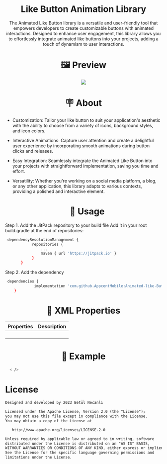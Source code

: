 #  <h1 align="center"> Like Button Animation Library  </h1>  
<p align="center">The Animated Like Button library is a versatile and user-friendly tool that empowers developers to create customizable buttons with animated interactions. Designed to enhance user engagement, this library allows you to effortlessly integrate animated like buttons into your projects, adding a touch of dynamism to user interactions. </p>


 #  <h1 align="center">🖼 Preview </h1>
 
 <p align="center">
   <img src="https://github.com/betulnecanli/Animated-Like-Button/blob/master/preview/preview.gif?raw=true"/>
 </p>

 
 
  #  <h1 align="center">🪧 About </h1>

 
- Customization: Tailor your like button to suit your application's aesthetic with the ability to choose from a variety of icons, background styles, and icon colors.
- Interactive Animations: Capture user attention and create a delightful user experience by incorporating smooth animations during button clicks and releases.
- Easy Integration: Seamlessly integrate the Animated Like Button into your projects with straightforward implementation, saving you time and effort.
- Versatility: Whether you're working on a social media platform, a blog, or any other application, this library adapts to various contexts, providing a polished and interactive element.
 
 
   #  <h1 align="center">📌 Usage </h1>
 Step 1. Add the JitPack repository to your build file
 Add it in your root build.gradle at the end of repositories:
```bash
 dependencyResolutionManagement {
    		repositories {
        		...
        		maven { url 'https://jitpack.io' }
    		}
	   }
```

Step 2. Add the dependency
```bash
 dependencies {
	         implementation 'com.github.AppcentMobile:Animated-like-Button:v1.0.0'
	}
```
 

   #  <h1 align="center">📖 XML Properties </h1>

|  Properties          |  Description               |
|----------------------|----------------------------|
|      |   |
|     |   |
|     |   |
|     |    |

 
 #  <h1 align="center">📎 Example </h1>
```bash
  < />
```


# License
```xml
Designed and developed by 2023 Betül Necanlı 

Licensed under the Apache License, Version 2.0 (the "License");
you may not use this file except in compliance with the License.
You may obtain a copy of the License at

   http://www.apache.org/licenses/LICENSE-2.0

Unless required by applicable law or agreed to in writing, software
distributed under the License is distributed on an "AS IS" BASIS,
WITHOUT WARRANTIES OR CONDITIONS OF ANY KIND, either express or implied.
See the License for the specific language governing permissions and
limitations under the License.
```
